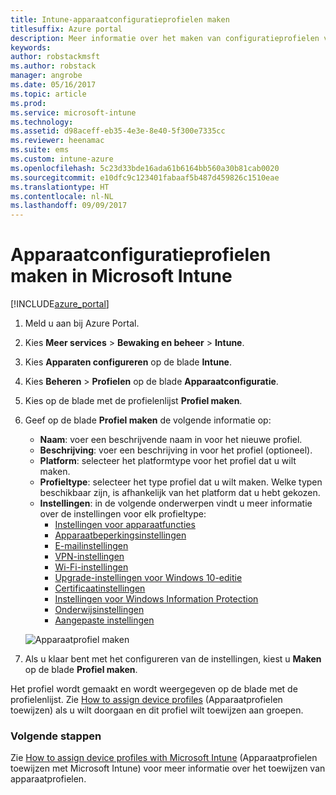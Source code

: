```yaml
---
title: Intune-apparaatconfiguratieprofielen maken
titlesuffix: Azure portal
description: Meer informatie over het maken van configuratieprofielen voor Intune-apparaten.
keywords: 
author: robstackmsft
ms.author: robstack
manager: angrobe
ms.date: 05/16/2017
ms.topic: article
ms.prod: 
ms.service: microsoft-intune
ms.technology: 
ms.assetid: d98aceff-eb35-4e3e-8e40-5f300e7335cc
ms.reviewer: heenamac
ms.suite: ems
ms.custom: intune-azure
ms.openlocfilehash: 5c23d33bde16ada61b6164bb560a30b81cab0020
ms.sourcegitcommit: e10dfc9c123401fabaaf5b487d459826c1510eae
ms.translationtype: HT
ms.contentlocale: nl-NL
ms.lasthandoff: 09/09/2017
---
```

# <a name="how-to-create-device-configuration-profiles-in-microsoft-intune"></a>Apparaatconfiguratieprofielen maken in Microsoft Intune

[!INCLUDE[azure_portal](./includes/azure_portal.md)]


1. Meld u aan bij Azure Portal.
2. Kies **Meer services** > **Bewaking en beheer** > **Intune**.
3. Kies **Apparaten configureren** op de blade **Intune**.
2. Kies **Beheren** > **Profielen** op de blade **Apparaatconfiguratie**.
2. Kies op de blade met de profielenlijst **Profiel maken**.
3. Geef op de blade **Profiel maken** de volgende informatie op:
    - **Naam**: voer een beschrijvende naam in voor het nieuwe profiel.
    - **Beschrijving**: voer een beschrijving in voor het profiel (optioneel).
    - **Platform**: selecteer het platformtype voor het profiel dat u wilt maken.
    - **Profieltype**: selecteer het type profiel dat u wilt maken. Welke typen beschikbaar zijn, is afhankelijk van het platform dat u hebt gekozen.
    - **Instellingen**: in de volgende onderwerpen vindt u meer informatie over de instellingen voor elk profieltype:
        -  [Instellingen voor apparaatfuncties](device-features-configure.md)
        -  [Apparaatbeperkingsinstellingen](device-restrictions-configure.md)
        -  [E-mailinstellingen](email-settings-configure.md)
        -  [VPN-instellingen](vpn-settings-configure.md)
        -  [Wi-Fi-instellingen](wi-fi-settings-configure.md)
        -  [Upgrade-instellingen voor Windows 10-editie](edition-upgrade-configure-windows-10.md)
        -  [Certificaatinstellingen](certificates-configure.md)
        -  [Instellingen voor Windows Information Protection](windows-information-protection-configure.md)
        -  [Onderwijsinstellingen](education-settings-configure.md)
        -  [Aangepaste instellingen](custom-settings-configure.md)

    ![Apparaatprofiel maken](./media/create-device-profile.png)
4. Als u klaar bent met het configureren van de instellingen, kiest u **Maken** op de blade **Profiel maken**.

Het profiel wordt gemaakt en wordt weergegeven op de blade met de profielenlijst.
Zie [How to assign device profiles](device-profile-assign.md) (Apparaatprofielen toewijzen) als u wilt doorgaan en dit profiel wilt toewijzen aan groepen.


### <a name="next-steps"></a>Volgende stappen
Zie [How to assign device profiles with Microsoft Intune](device-profile-assign.md) (Apparaatprofielen toewijzen met Microsoft Intune) voor meer informatie over het toewijzen van apparaatprofielen.
